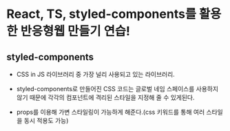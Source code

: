# React, TS, styled-components를 활용한 반응형웹 만들기 연습!

## styled-components

- CSS in JS 라이브러리 중 가장 널리 사용되고 있는 라이브러리.

- styled-components로 만들어진 CSS 코드는 글로벌 네임 스페이스를 사용하지 않기 때문에 각각의 컴포넌트에 격리된 스타일을 지정해 줄 수 있게된다.

- props를 이용해 가변 스타일링이 가능하게 해준다.(css 키워드를 통해 여러 스타일을 동시 적용도 가능)
